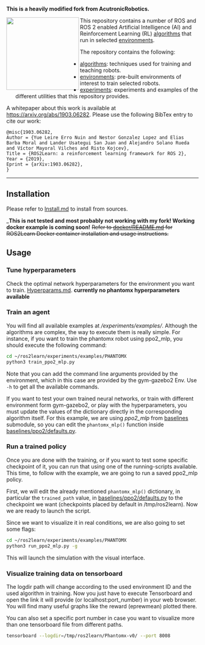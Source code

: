 
__This is a heavily modified fork from AcutronicRobotics.__

<a href="http://www.acutronicrobotics.com"><img src="https://github.com/AcutronicRobotics/gym-gazebo2/blob/master/imgs/alr_logo.png" align="left" width="190"></a>


This repository contains a number of ROS and ROS 2 enabled Artificial Intelligence (AI)
and Reinforcement Learning (RL) [algorithms](algorithms/) that run in selected [environments](environments/).

The repository contains the following:
- [algorithms](algorithms/): techniques used for training and teaching robots.
- [environments](environments/): pre-built environments of interest to train selected robots.
- [experiments](experiments/): experiments and examples of the different utilities that this repository provides.

A whitepaper about this work is available at https://arxiv.org/abs/1903.06282. Please use the following BibTex entry to cite our work:
```
@misc{1903.06282,
Author = {Yue Leire Erro Nuin and Nestor Gonzalez Lopez and Elias Barba Moral and Lander Usategui San Juan and Alejandro Solano Rueda and Víctor Mayoral Vilches and Risto Kojcev},
Title = {ROS2Learn: a reinforcement learning framework for ROS 2},
Year = {2019},
Eprint = {arXiv:1903.06282},
}
```

---

## Installation

Please refer to [Install.md](/Install.md) to install from sources.


___This is not tested and most probably not working with my fork! Working docker example is coming soon!__
~~Refer to [docker/README.md](/docker/README.md) for ROS2Learn Docker container installation and usage instructions.~~

## Usage

### Tune hyperparameters
Check the optimal network hyperparameters for the environment you want to train. [Hyperparams.md](/Hyperparams.md).
__currently no phantomx hyperparameters available__

### Train an agent
You will find all available examples at */experiments/examples/*. Although the algorithms are complex, the way to execute them is really simple. For instance, if you want to train the phantomx robot using ppo2_mlp, you should execute the following command:

```sh
cd ~/ros2learn/experiments/examples/PHANTOMX
python3 train_ppo2_mlp.py
```

Note that you can add the command line arguments provided by the environment, which in this case are provided by the gym-gazebo2 Env. Use `-h` to get all the available commands.

If you want to test your own trained neural networks, or train with different environment form gym-gazebo2, or play with the hyperparameters, you must update the values of the dictionary directly in the corresponding algorithm itself. For this example, we are using *ppo2_mlp* from [baselines](https://github.com/kkonen/ros2learn/tree/master/algorithms) submodule, so you can edit the `phantomx_mlp()` function inside [baselines/ppo2/defaults.py](https://github.com/kkonen/baselines-1/blob/master/baselines/ppo2/defaults.py).

### Run a trained policy
Once you are done with the training, or if you want to test some specific checkpoint of it, you can run that using one of the running-scripts available. This time, to follow with the example, we are going to run a saved ppo2_mlp policy.

First, we will edit the already mentioned `phantomx_mlp()` dictionary, in particular the `trained_path` value, in [baselines/ppo2/defaults.py](https://github.com/kkonen/baselines-1/blob/master/baselines/ppo2/defaults.py) to the checkpoint we want (checkpoints placed by default in /tmp/ros2learn). Now we are ready to launch the script.

Since we want to visualize it in real conditions, we are also going to set some flags:

```sh
cd ~/ros2learn/experiments/examples/PHANTOMX
python3 run_ppo2_mlp.py -g
```

This will launch the simulation with the visual interface.

### Visualize training data on tensorboard

The logdir path will change according to the used environment ID and the used algorithm in training.
Now you just have to execute Tensorboard and open the link it will provide (or localhost:port_number) in your web browser. You will find many useful graphs like the reward (eprewmean) plotted there.

You can also set a specific port number in case you want to visualize more than one tensorboard file from different paths.

```sh
tensorboard --logdir=/tmp/ros2learn/Phantomx-v0/ --port 8008
```
